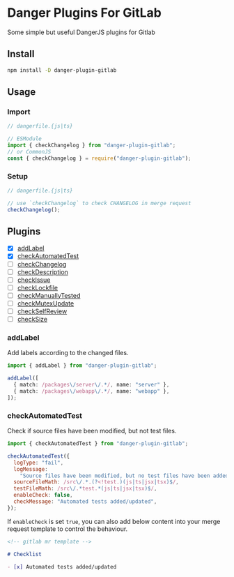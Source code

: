 # Danger Plugins For GitLab

Some simple but useful DangerJS plugins for Gitlab

## Install

```bash
npm install -D danger-plugin-gitlab
```

## Usage

### Import

```javascript
// dangerfile.{js|ts}

// ESModule
import { checkChangelog } from "danger-plugin-gitlab";
// or CommonJS
const { checkChangelog } = require("danger-plugin-gitlab");
```

### Setup

```javascript
// dangerfile.{js|ts}

// use `checkChangelog` to check CHANGELOG in merge request
checkChangelog();
```

## Plugins

- [x] [addLabel](./src/libs/addLabel/index.md)
- [x] [checkAutomatedTest](./src/libs/checkAutomatedTest/index.md)
- [ ] [checkChangelog](./src/libs/checkChangelog/index.md)
- [ ] [checkDescription](./src/libs/checkDescription/index.md)
- [ ] [checkIssue](./src/libs/checkIssue/index.md)
- [ ] [checkLockfile](./src/libs/checkLockfile/index.md)
- [ ] [checkManuallyTested](./src/libs/checkManuallyTested/index.md)
- [ ] [checkMutexUpdate](./src/libs/checkMutexUpdate/index.md)
- [ ] [checkSelfReview](./src/libs/checkSelfReview/index.md)
- [ ] [checkSize](./src/libs/checkSize/index.md)

### addLabel

Add labels according to the changed files.

```typescript
import { addLabel } from "danger-plugin-gitlab";

addLabel([
  { match: /packages\/server\/.*/, name: "server" },
  { match: /packages\/webapp\/.*/, name: "webapp" },
]);
```

### checkAutomatedTest

Check if source files have been modified, but not test files.

```javascript
import { checkAutomatedTest } from "danger-plugin-gitlab";

checkAutomatedTest({
  logType: "fail",
  logMessage:
    "Source files have been modified, but no test files have been added or modified.",
  sourceFileMath: /src\/.*.(?<!test.)(js|ts|jsx|tsx)$/,
  testFileMath: /src\/.*test.*(js|ts|jsx|tsx)$/,
  enableCheck: false,
  checkMessage: "Automated tests added/updated",
});
```

If `enableCheck` is set `true`, you can also add below content into your merge request template to control the behaviour.

```markdown
<!-- gitlab mr template -->

# Checklist

- [x] Automated tests added/updated
```
